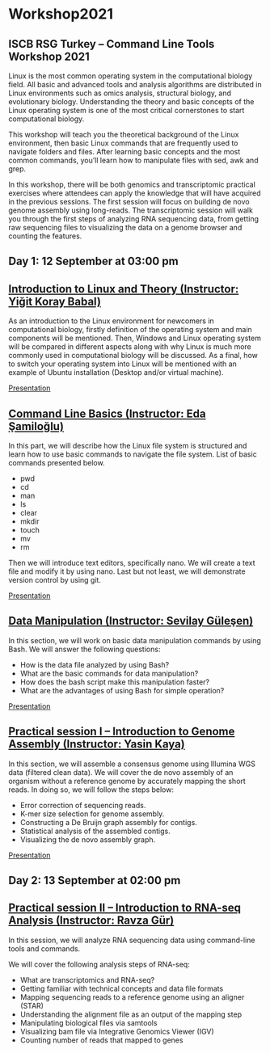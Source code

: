 # Workshop2021
## ISCB RSG Turkey – Command Line Tools Workshop 2021

Linux is the most common operating system in the computational biology field. All basic and advanced tools and analysis algorithms are distributed in Linux environments such as omics analysis, structural biology, and evolutionary biology. Understanding the theory and basic concepts of the Linux operating system is one of the most critical cornerstones to start computational biology.

This workshop will teach you the theoretical background of the Linux environment, then basic Linux commands that are frequently used to navigate folders and files. After learning basic concepts and the most common commands, you’ll learn how to manipulate files with sed, awk and grep.

In this workshop, there will be both genomics and transcriptomic practical exercises where attendees can apply the knowledge that will have acquired in the previous sessions. The first session will focus on building de novo genome assembly using long-reads. The transcriptomic session will walk you through the first steps of analyzing RNA sequencing data, from getting raw sequencing files to visualizing the data on a genome browser and counting the features.

## Day 1: 12 September at 03:00 pm
## [Introduction to Linux and Theory (Instructor: Yiğit Koray Babal)](https://github.com/rsgturkey/Workshop2021/blob/main/Introduction_to_Linux_and_Theory/README.md)

As an introduction to the Linux environment for newcomers in computational biology, firstly definition of the operating system and main components will be mentioned. Then, Windows and Linux operating system will be compared in different aspects along with why Linux is much more commonly used in computational biology will be discussed. As a final, how to switch your operating system into Linux will be mentioned with an example of Ubuntu installation (Desktop and/or virtual machine).

[Presentation](https://github.com/rsgturkey/Workshop2021/blob/main/Introduction_to_Linux_and_Theory/Introduction_to_Linux.pdf)

## [Command Line Basics (Instructor: Eda Şamiloğlu)](https://github.com/rsgturkey/Workshop2021/blob/main/Command_Line_Basics/Command_Line_Basics.pdf)

In this part, we will describe how the Linux file system is structured and learn how to use basic commands to navigate the file system. List of basic commands presented below.

- pwd
- cd
- man
- ls
- clear
- mkdir
- touch
- mv
- rm

Then we will introduce text editors, specifically nano. We will create a text file and modify it by using nano. Last but not least, we will demonstrate version control by using git.

[Presentation](https://github.com/rsgturkey/Workshop2021/blob/main/Command_Line_Basics/Command_Line_Basics.pptx)

## [Data Manipulation  (Instructor: Sevilay Güleşen)](https://github.com/rsgturkey/Workshop2021/blob/main/Data_Manipulation/README.md)

In this section, we will work on basic data manipulation commands by using Bash. We will answer the following questions:

- How is the data file analyzed by using Bash?
- What are the basic commands for data manipulation?
- How does the bash script make this manipulation faster?
- What are the advantages of using Bash for simple operation?

[Presentation](https://github.com/rsgturkey/Workshop2021/blob/main/Data_Manipulation/DataManipulationWS.pdf)

## [Practical session I –  Introduction to Genome Assembly  (Instructor: Yasin Kaya)](https://github.com/rsgturkey/Workshop2021/blob/main/PS1_Introduction_to_Genome_Assembly/Intro2_denovo_assembly.md)

In this section, we will assemble a consensus genome using Illumina WGS data (filtered clean data). We will cover the de novo assembly of an organism without a reference genome by accurately mapping the short reads. In doing so, we will follow the steps below:

- Error correction of sequencing reads.
- K-mer size selection for genome assembly.
- Constructing a De Bruijn graph assembly for contigs.
- Statistical analysis of the assembled contigs.
- Visualizing the de novo assembly graph.

[Presentation](https://github.com/rsgturkey/Workshop2021/blob/main/PS1_Introduction_to_Genome_Assembly/GA_workshop_2.pdf)

## Day 2: 13 September at 02:00 pm

## [Practical session II –  Introduction to RNA-seq Analysis (Instructor: Ravza Gür)](https://github.com/rsgturkey/Workshop2021/blob/main/PS2_Introduction_to_RNA-seq_Analysis/README.md)

In this session, we will analyze RNA sequencing data using command-line tools and commands.

We will cover the following analysis steps of RNA-seq:

- What are transcriptomics and RNA-seq?
- Getting familiar with technical concepts and data file formats
- Mapping sequencing reads to a reference genome using an aligner (STAR)
- Understanding the alignment file as an output of the mapping step
- Manipulating biological files via samtools
- Visualizing bam file via Integrative Genomics Viewer (IGV)
- Counting number of reads that mapped to genes
